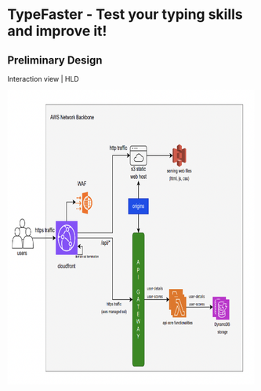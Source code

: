 <div>
    <h1>
      TypeFaster - Test your typing skills and improve it!
    </h1>
</div>


<h2> Preliminary Design </h2>
<p> Interaction view | HLD </p>
<img src = "./github-contents/imgs/preliminary_design.png" width="800" height="600">

